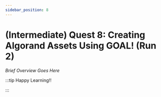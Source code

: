 ```yaml
---
sidebar_position: 8
---
```


# (Intermediate) Quest 8: Creating Algorand Assets Using GOAL! (Run 2)

_Brief Overview Goes Here_

:::tip Happy Learning!!

<QuestButton text="Go To Quest" link="https://app.stackup.dev/quest_page/intermediate-quest-8-creating-algorand-assets-using-goal-re-run" />

:::
